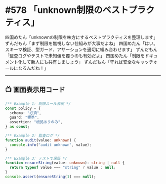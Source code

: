 # #578 「unknown制限のベストプラクティス」

四国めたん「unknownの制限を味方にするベストプラクティスを整理します」
ずんだもん「まず制限を無視しない仕組みが大事だよね」
四国めたん「はい。スキーマ検証、型ガード、アサーションを適切に組み合わせます」
ずんだもん「監査ログやテストで未知値を覆うのも有効だよ」
四国めたん「制限をドキュメント化して新人にも共有しましょう」
ずんだもん「守れば安全なキャッチオールになるんだね！」

---

## 📺 画面表示用コード

```typescript
/** Example 1: 制限ルール表現 */
const policy = {
  schema: "必須",
  guard: "標準",
  assertion: "根拠ありのみ",
} as const;

/** Example 2: 監査ログ */
function audit(value: unknown) {
  console.info("audit unknown", value);
}

/** Example 3: テストで保証 */
function ensureString(value: unknown): string | null {
  return typeof value === "string" ? value : null;
}
console.assert(ensureString(1) === null);
```

